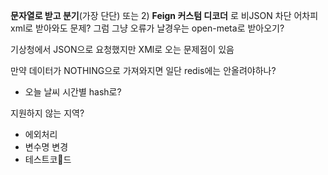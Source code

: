 **문자열로 받고 분기**(가장 단단) 또는 2) **Feign 커스텀 디코더** 로 비JSON 차단
어차피 xml로 받아와도 문제?
그럼 그냥 오류가 날경우는 open-meta로 받아오기?


기상청에서 JSON으로 요청했지만 XMl로 오는 문제점이 있음

만약 데이터가 NOTHING으로 가져와지면 일단 redis에는 안올려야하나?


- 오늘 날씨 시간별 hash로?


지원하지 않는 지역?



- 에외처리
- 변수명 변경
- 테스트코드